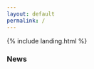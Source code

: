 ```yaml
---
layout: default
permalink: /
---
```


{% include landing.html %}
<br>
<h3 onclick="toggleNews()" style="cursor: pointer;">News</h3>
<div id="newsContent" style="display: none;">
    <ul>
        <li>Lorem ipsum dolor sit amet, consectetur adipiscing elit, sed do eiusmod tempor incididunt ut labore et dolore magna aliqua.</li>
        <li>Lorem ipsum dolor sit amet, consectetur adipiscing elit, sed do eiusmod tempor incididunt ut labore et dolore magna aliqua.</li>
        <li>Lorem ipsum dolor sit amet, consectetur adipiscing elit, sed do eiusmod tempor incididunt ut labore et dolore magna aliqua.</li>
        <li>Lorem ipsum dolor sit amet, consectetur adipiscing elit, sed do eiusmod tempor incididunt ut labore et dolore magna aliqua.</li>
    </ul>
</div>

<script>
    function toggleNews() {
        var content = document.getElementById("newsContent");
        if (content.style.display === "none") {
            content.style.display = "block";
        } else {
            content.style.display = "none";
        }
    }
</script>
<br> 